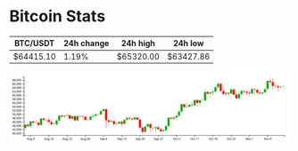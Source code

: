# Bitcoin Stats

BTC/USDT|24h change|24h high|24h low|
|---|---|---|---|
|$64415.10|1.19%|$65320.00|$63427.86|

<img src="./chart.svg">
